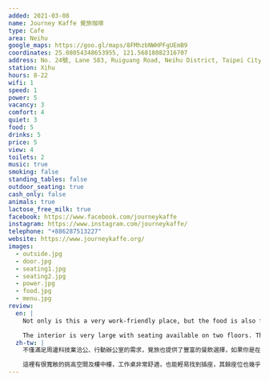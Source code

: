 ```yaml
---
added: 2021-03-08
name: Journey Kaffe 覺旅咖啡
type: Cafe
area: Neihu
google_maps: https://goo.gl/maps/8FMhzbNWHPFgUEmB9
coordinates: 25.08054348653955, 121.56818082316707
address: No. 24號, Lane 583, Ruiguang Road, Neihu District, Taipei City, 114
station: Xihu
hours: 8-22
wifi: 1
speed: 1
power: 5
vacancy: 3
comfort: 4
quiet: 3
food: 5
drinks: 5
price: 5
view: 4
toilets: 2
music: true
smoking: false
standing_tables: false
outdoor_seating: true
cash_only: false
animals: true
lactose_free_milk: true
facebook: https://www.facebook.com/journeykaffe
instagram: https://www.instagram.com/journeykaffe/
telephone: "+886287513227"
website: https://www.journeykaffe.org/
images:
  - outside.jpg
  - door.jpg
  - seating1.jpg
  - seating2.jpg
  - power.jpg
  - food.jpg
  - menu.jpg
review:
  en: |
    Not only is this a very work-friendly place, but the food is also fantastic, with many great choices and large portions. If you're looking for a place where you can sit and work all day without going somewhere else to get food, then this is definitely your place! It can get pretty busy though, so arrive before or after the weekday lunch rush to make sure you get a good seat.

    The interior is very large with seating available on two floors. The large workable in the middle is quite comfortable. There are power outlets at nearly every seat (even in the floor under the large work table). However, the WiFi was extremely slow, so you'll probably need to use a mobile hotspot if you need reliable internet.
  zh-tw: |
    不僅滿足周邊科技業洽公、行動辦公室的需求，覺旅也提供了豐富的餐飲選擇，如果你是在找一個地方可以紮紮實實待一整天又不用為了午餐而移動，你一定會喜歡覺旅。不過正因爲它的定位是如此合大家的意，想在中午前佔到喜歡的位置並不容易，中午開始就有許多進來開午餐會議的人潮，記得提早來。

    這裡有很寬敞的挑高空間及樓中樓，工作桌非常舒適，也能輕易找到插座，其餘座位也幾乎都有插座，不過網路可能是一大缺點，Wifi非常慢，如果你的工作需要網路，可能要使用手機網路分享，會有點不便。
---
```

